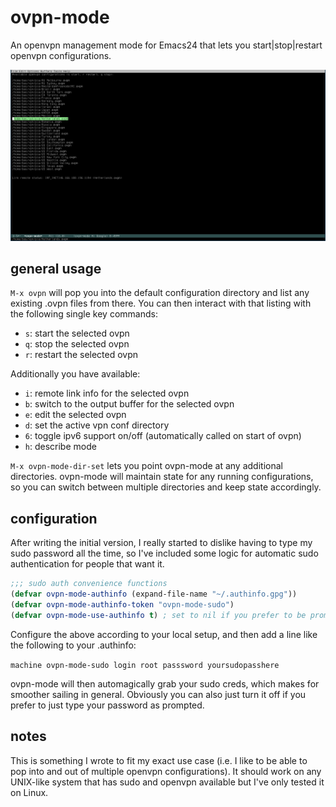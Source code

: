 # ovpn-mode
An openvpn management mode for Emacs24 that lets you start|stop|restart openvpn configurations.

![ovpn-mode screenshot](ovpn-mode.png?raw=true "ovpn-mode")

## general usage
`M-x ovpn` will pop you into the default configuration directory and list any existing .ovpn files from there. You can then interact with that listing with the following single key commands:

- `s`: start the selected ovpn
- `q`: stop the selected ovpn
- `r`: restart the selected ovpn

Additionally you have available:

- `i`: remote link info for the selected ovpn
- `b`: switch to the output buffer for the selected ovpn
- `e`: edit the selected ovpn
- `d`: set the active vpn conf directory
- `6`: toggle ipv6 support on/off (automatically called on start of ovpn)
- `h`: describe mode

`M-x ovpn-mode-dir-set` lets you point ovpn-mode at any additional directories. ovpn-mode will maintain state for any running configurations, so you can switch between multiple directories and keep state accordingly.

## configuration

After writing the initial version, I really started to dislike having to type my sudo password all the time, so I've included some logic for automatic sudo authentication for people that want it.

```lisp
;;; sudo auth convenience functions
(defvar ovpn-mode-authinfo (expand-file-name "~/.authinfo.gpg"))
(defvar ovpn-mode-authinfo-token "ovpn-mode-sudo")
(defvar ovpn-mode-use-authinfo t) ; set to nil if you prefer to be prompted
```

Configure the above according to your local setup, and then add a line like the following to your .authinfo:

`machine ovpn-mode-sudo login root passsword yoursudopasshere`

ovpn-mode will then automagically grab your sudo creds, which makes for smoother sailing in general. Obviously you can also just turn it off if you prefer to just type your password as prompted.

## notes
This is something I wrote to fit my exact use case (i.e. I like to be able to pop into and out of multiple openvpn configurations). It should work on any UNIX-like system that has sudo and openvpn available but I've only tested it on Linux.

